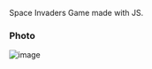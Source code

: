 Space Invaders Game made with JS. 

### Photo

![image](https://user-images.githubusercontent.com/77159670/177048103-5293debb-a478-4d9e-be32-9316f05e5247.png)
